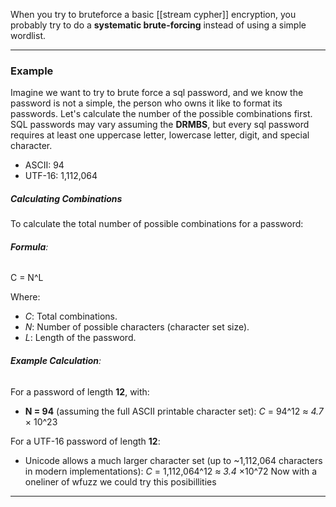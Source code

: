 When you try to bruteforce a basic [[stream cypher]] encryption, you probably try to do a **systematic brute-forcing** instead of using a simple wordlist. 

------
### Example
Imagine we want to try to brute force a sql password, and we know the password is not a simple, the person who owns it like to format its passwords. Let's calculate the number of the possible combinations first. SQL passwords may vary assuming the  **DRMBS**, but every sql password requires at least one uppercase letter, lowercase letter, digit, and special character.

-  ASCII: 94
-  UTF-16: 1,112,064
##### **Calculating Combinations**

To calculate the total number of possible combinations for a password:

###### **Formula**:

C = N^L

Where:

- *C*: Total combinations.
- *N*: Number of possible characters (character set size).
- *L*: Length of the password.
###### **Example Calculation**:

For a password of length **12**, with:
- **N = 94** (assuming the full ASCII printable character set): 
	*C* = 94^12 *≈* *4.7* × 10^23

For a UTF-16 password of length **12**:

- Unicode allows a much larger character set (up to ~1,112,064 characters in modern implementations): 
	*C* = 1,112,064^12 *≈* *3.4* ×10^72
Now with a oneliner of wfuzz we could try this posibillities
---
